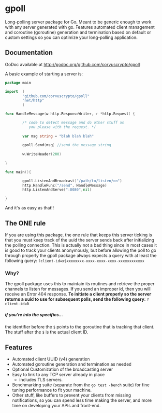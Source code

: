 # gpoll
Long-polling server package for Go. Meant to be generic enough to work with any server generated with go. Features automated client management and coroutine (goroutine) generation and termination based on default or custom settings so you can optimize your long-polling application.
## Documentation
GoDoc available at http://godoc.org/github.com/corvuscrypto/gpoll

A basic example of starting a server is:

```go
package main

import  (
        "github.com/corvuscrypto/gpoll"
        "net/http"
        )

func HandleMessage(w http.ResponseWriter, r *http.Request) {

        /* code to detect message and do other stuff as 
           you please with the request. */
           
        var msg string = "blah blah blah"
           
        gpoll.Send(msg) //send the message string
        
        w.WriteHeader(200)
        
}

func main(){

        gpoll.ListenAndBroadcast("/path/to/listen/on")
        http.HandleFunc("/send", HandleMessage)
        http.ListenAndServe(":8080",nil)

}
```
And it's as easy as that!!

## The ONE rule
If you are using this package, the one rule that keeps this server ticking is that you must keep track of the uuid the server sends back after initializing the polling connection. This is actually not a bad thing since in most cases it is good to track your clients anonymously, but before allowing the poll to go through properly the gpoll package always expects a query with at least the following query: 
`?client-id=x$xxxxxxxx-xxxx-xxxx-xxxx-xxxxxxxxxxxx`

### Why?
The gpoll package uses this to maintain its routines and retrieve the proper channels to listen for messages. If you send an improper id, then you will receive an Error 404 response. **To initiate a client properly so the server returns a uuid to use for subsequent polls, send the following query:**
`?client-id=0`

##### if you're into the specifics...
the identifier before the `$` points to the goroutine that is tracking that client. The stuff after the `$` is the actual client ID.


## Features
* Automated client UUID (v4) generation
* Automated goroutine generation and termination as needed
* Optional Customization of the broadcasting server
* Easy to link to any TCP server already in place
  * includes TLS servers.
* Benchmarking suite (separate from the `go test -bench` suite) for fine tuning performance to fit your machine.
* Other stuff, like buffers to prevent your clients from missing notifications, so you can spend less time making the server, and more time on developing your APIs and front-end.
